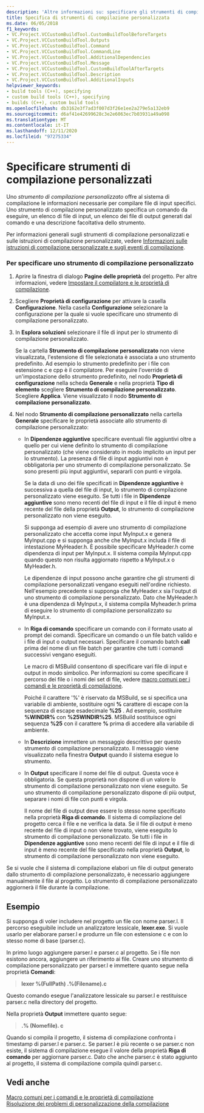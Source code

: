 ```yaml
---
description: 'Altre informazioni su: specificare gli strumenti di compilazione personalizzati'
title: Specifica di strumenti di compilazione personalizzata
ms.date: 06/05/2018
f1_keywords:
- VC.Project.VCCustomBuildTool.CustomBuildToolBeforeTargets
- VC.Project.VCCustomBuildTool.Outputs
- VC.Project.VCCustomBuildTool.Command
- VC.Project.VCCustomBuildTool.CommandLine
- VC.Project.VCCustomBuildTool.AdditionalDependencies
- VC.Project.VCCustomBuildTool.Message
- VC.Project.VCCustomBuildTool.CustomBuildToolAfterTargets
- VC.Project.VCCustomBuildTool.Description
- VC.Project.VCCustomBuildTool.AdditionalInputs
helpviewer_keywords:
- build tools (C++), specifying
- custom build tools (C++), specifying
- builds (C++), custom build tools
ms.openlocfilehash: db3162e3f7ad3f007d3f26e1ee2a279e5a132eb9
ms.sourcegitcommit: d6af41e42699628c3e2e6063ec7b03931a49a098
ms.translationtype: MT
ms.contentlocale: it-IT
ms.lasthandoff: 12/11/2020
ms.locfileid: "97275334"
---
```

# <a name="specify-custom-build-tools"></a>Specificare strumenti di compilazione personalizzati

Uno *strumento di compilazione personalizzato* offre al sistema di compilazione le informazioni necessarie per compilare file di input specifici. Uno strumento di compilazione personalizzato specifica un comando da eseguire, un elenco di file di input, un elenco dei file di output generati dal comando e una descrizione facoltativa dello strumento.

Per informazioni generali sugli strumenti di compilazione personalizzati e sulle istruzioni di compilazione personalizzate, vedere [Informazioni sulle istruzioni di compilazione personalizzate e sugli eventi di compilazione](understanding-custom-build-steps-and-build-events.md).

### <a name="to-specify-a-custom-build-tool"></a>Per specificare uno strumento di compilazione personalizzato

1. Aprire la finestra di dialogo **Pagine delle proprietà** del progetto. Per altre informazioni, vedere [Impostare il compilatore e le proprietà di compilazione](working-with-project-properties.md).

1. Scegliere **Proprietà di configurazione** per attivare la casella **Configurazione**. Nella casella **Configurazione** selezionare la configurazione per la quale si vuole specificare uno strumento di compilazione personalizzato.

1. In **Esplora soluzioni** selezionare il file di input per lo strumento di compilazione personalizzato.

   Se la cartella **Strumento di compilazione personalizzato** non viene visualizzata, l'estensione di file selezionata è associata a uno strumento predefinito. Ad esempio lo strumento predefinito per i file con estensione c e cpp è il compilatore. Per eseguire l'override di un'impostazione dello strumento predefinito, nel nodo **Proprietà di configurazione** nella scheda **Generale** e nella proprietà **Tipo di elemento** scegliere **Strumento di compilazione personalizzato**. Scegliere **Applica**. Viene visualizzato il nodo **Strumento di compilazione personalizzato**.

1. Nel nodo **Strumento di compilazione personalizzato** nella cartella **Generale** specificare le proprietà associate allo strumento di compilazione personalizzato:

   - In **Dipendenze aggiuntive** specificare eventuali file aggiuntivi oltre a quello per cui viene definito lo strumento di compilazione personalizzato (che viene considerato in modo implicito un input per lo strumento). La presenza di file di input aggiuntivi non è obbligatoria per uno strumento di compilazione personalizzato. Se sono presenti più input aggiuntivi, separarli con punti e virgola.

      Se la data di uno dei file specificati in **Dipendenze aggiuntive** è successiva a quella del file di input, lo strumento di compilazione personalizzato viene eseguito. Se tutti i file in **Dipendenze aggiuntive** sono meno recenti del file di input e il file di input è meno recente del file della proprietà **Output**, lo strumento di compilazione personalizzato non viene eseguito.

      Si supponga ad esempio di avere uno strumento di compilazione personalizzato che accetta come input MyInput.x e genera MyInput.cpp e si supponga anche che MyInput.x includa il file di intestazione MyHeader.h. È possibile specificare MyHeader.h come dipendenza di input per MyInput.x. Il sistema compila MyInput.cpp quando questo non risulta aggiornato rispetto a MyInput.x o MyHeader.h.

      Le dipendenze di input possono anche garantire che gli strumenti di compilazione personalizzati vengano eseguiti nell'ordine richiesto. Nell'esempio precedente si supponga che MyHeader.x sia l'output di uno strumento di compilazione personalizzato. Dato che MyHeader.h è una dipendenza di MyInput.x, il sistema compila Myheader.h prima di eseguire lo strumento di compilazione personalizzato su MyInput.x.

   - In **Riga di comando** specificare un comando con il formato usato al prompt dei comandi. Specificare un comando o un file batch valido e i file di input o output necessari. Specificare il comando batch **call** prima del nome di un file batch per garantire che tutti i comandi successivi vengano eseguiti.

      Le macro di MSBuild consentono di specificare vari file di input e output in modo simbolico. Per informazioni su come specificare il percorso dei file o i nomi dei set di file, vedere [macro comuni per i comandi e le proprietà di compilazione](reference/common-macros-for-build-commands-and-properties.md).

      Poiché il carattere '%' è riservato da MSBuild, se si specifica una variabile di ambiente, sostituire ogni **%** carattere di escape con la sequenza di escape esadecimale **%25** . Ad esempio, sostituire **%WINDIR%** con **%25WINDIR%25**. MSBuild sostituisce ogni sequenza **%25** con il carattere **%** prima di accedere alla variabile di ambiente.

   - In **Descrizione** immettere un messaggio descrittivo per questo strumento di compilazione personalizzato. Il messaggio viene visualizzato nella finestra **Output** quando il sistema esegue lo strumento.

   - In **Output** specificare il nome del file di output. Questa voce è obbligatoria. Se questa proprietà non dispone di un valore lo strumento di compilazione personalizzato non viene eseguito. Se uno strumento di compilazione personalizzato dispone di più output, separare i nomi di file con punti e virgola.

      Il nome del file di output deve essere lo stesso nome specificato nella proprietà **Riga di comando**. Il sistema di compilazione del progetto cerca il file e ne verifica la data. Se il file di output è meno recente del file di input o non viene trovato, viene eseguito lo strumento di compilazione personalizzato. Se tutti i file in **Dipendenze aggiuntive** sono meno recenti del file di input e il file di input è meno recente del file specificato nella proprietà **Output**, lo strumento di compilazione personalizzato non viene eseguito.

Se si vuole che il sistema di compilazione elabori un file di output generato dallo strumento di compilazione personalizzato, è necessario aggiungere manualmente il file al progetto. Lo strumento di compilazione personalizzato aggiornerà il file durante la compilazione.

## <a name="example"></a>Esempio

Si supponga di voler includere nel progetto un file con nome parser.l. Il percorso eseguibile include un analizzatore lessicale, **lexer.exe**. Si vuole usarlo per elaborare parser.l e produrre un file con estensione c e con lo stesso nome di base (parser.c).

In primo luogo aggiungere parser.l e parser.c al progetto. Se i file non esistono ancora, aggiungere un riferimento ai file. Creare uno strumento di compilazione personalizzato per parser.l e immettere quanto segue nella proprietà **Comandi**:

> **lexer %(FullPath) .\%(Filename).c**

Questo comando esegue l'analizzatore lessicale su parser.l e restituisce parser.c nella directory del progetto.

Nella proprietà **Output** immettere quanto segue:

> **.\% (Nomefile). c**

Quando si compila il progetto, il sistema di compilazione confronta i timestamp di parser.l e parser.c. Se parser.l è più recente o se parser.c non esiste, il sistema di compilazione esegue il valore della proprietà **Riga di comando** per aggiornare parser.c. Dato che anche parser.c è stato aggiunto al progetto, il sistema di compilazione compila quindi parser.c.

## <a name="see-also"></a>Vedi anche

[Macro comuni per i comandi e le proprietà di compilazione](reference/common-macros-for-build-commands-and-properties.md)<br>
[Risoluzione dei problemi di personalizzazione della compilazione](troubleshooting-build-customizations.md)
